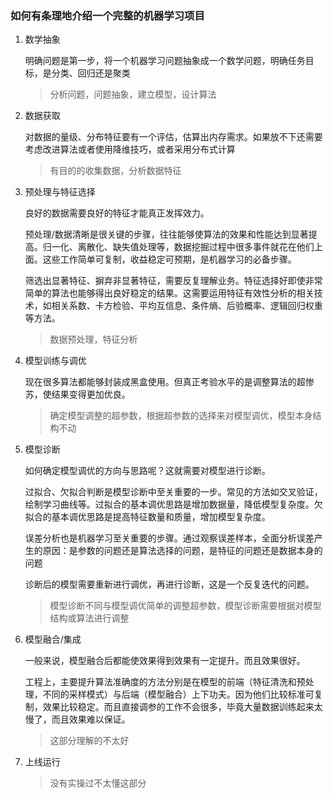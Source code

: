 ### 如何有条理地介绍一个完整的机器学习项目

1. 数学抽象

    明确问题是第一步，将一个机器学习问题抽象成一个数学问题，明确任务目标，是分类、回归还是聚类

    > 分析问题，问题抽象，建立模型，设计算法

2. 数据获取

    对数据的量级、分布特征要有一个评估，估算出内存需求。如果放不下还需要考虑改进算法或者使用降维技巧，或者采用分布式计算

    > 有目的的收集数据，分析数据特征

3. 预处理与特征选择

    良好的数据需要良好的特征才能真正发挥效力。

    预处理/数据清晰是很关键的步骤，往往能够使算法的效果和性能达到显著提高。归一化、离散化、缺失值处理等，数据挖掘过程中很多事件就花在他们上面。这些工作简单可复制，收益稳定可预期，是机器学习的必备步骤。

    筛选出显著特征、摒弃非显著特征，需要反复理解业务。特征选择好即使非常简单的算法也能够得出良好稳定的结果。这需要运用特征有效性分析的相关技术，如相关系数、卡方检验、平均互信息、条件熵、后验概率、逻辑回归权重等方法。

    > 数据预处理，特征分析

4. 模型训练与调优

    现在很多算法都能够封装成黑盒使用。但真正考验水平的是调整算法的超惨苏，使结果变得更加优良。

    > 确定模型调整的超参数，根据超参数的选择来对模型调优，模型本身结构不动

5. 模型诊断

    如何确定模型调优的方向与思路呢？这就需要对模型进行诊断。

    过拟合、欠拟合判断是模型诊断中至关重要的一步。常见的方法如交叉验证，绘制学习曲线等。过拟合的基本调优思路是增加数据量，降低模型复杂度。欠拟合的基本调优思路是提高特征数量和质量，增加模型复杂度。

    误差分析也是机器学习至关重要的步骤。通过观察误差样本，全面分析误差产生的原因：是参数的问题还是算法选择的问题，是特征的问题还是数据本身的问题

    诊断后的模型需要重新进行调优，再进行诊断，这是一个反复迭代的问题。

    > 模型诊断不同与模型调优简单的调整超参数，模型诊断需要根据对模型结构或算法进行调整

6. 模型融合/集成

    一般来说，模型融合后都能使效果得到效果有一定提升。而且效果很好。

    工程上，主要提升算法准确度的方法分别是在模型的前端（特征清洗和预处理，不同的采样模式）与后端（模型融合）上下功夫。因为他们比较标准可复制，效果比较稳定。而且直接调参的工作不会很多，毕竟大量数据训练起来太慢了，而且效果难以保证。

    > 这部分理解的不太好

7. 上线运行

    > 没有实操过不太懂这部分